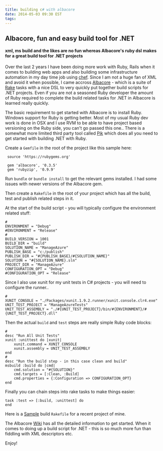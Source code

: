 ```yaml
---
title: building c# with albacore
date: 2014-05-03 09:30 EST
tags:
---
```



## Albacore, fun and easy build tool for .NET

#### xml, ms build and the likes are no fun whereas Albacore's ruby dsl makes for a great build tool for .NET projects

Over the last 2 years I have been doing more work with Ruby, Rails when it comes to building web apps and also building some
infrastructure automation in my day time job using [chef](http://www.getchef.com/chef/). Since I am not a huge fan of XML and
avoid it when possible, I came accross [Albacore](http://albacorebuild.net/) - which is a suite of [Rake](http://rake.rubyforge.org/)
tasks with a nice DSL to very quickly put together build scripts for .NET projects. Even if you are not a seasoned Ruby developer
the amount of Ruby required to complete the build related tasks for .NET in Albacore is learned really quickly.

The basic requirement to get started with Albacore is to install Ruby. Windows support for Ruby is getting better. Most of my usual
Ruby dev work is done in OSX and I use RVM to be able to have project based versioning on the Ruby side, you can't go passed this one.. There is a somewhat more limited third party tool called [Pik](https://github.com/vertiginous/pik) which does all you need to get started with building .NET with Ruby.

Create a `Gemfile` in the root of the project like this sample here:

	 source 'https://rubygems.org'

	 gem 'albacore', '0.3.5'
	 gem 'rubyzip', '0.9.9'

Run `bundle` or `bundle install` to get the relevant gems installed. I had some issues with newer versions of the Albacore gem.

Then create a `Rakefile` in the root of your project which has all the build, test and publish related steps in it.

At the start of the build script - you will typically configure the environment related stuff:

	#
	ENVIRONMENT = "Debug"
	#ENVIRONMENT = "Release"
	#
	BUILD_VERSION = 1001
	BUILD_DIR = "build"
	SOLUTION_NAME = "ManageAzure"
	PUBLISH_BASE = "c:/publish"
	PUBLISH_DIR = "#{PUBLISH_BASE}/#{SOLUTION_NAME}"
	SOLUTION = "#{SOLUTION_NAME}.sln"
	PROJECT_DIR = "ManageAzure"
	CONFIGURATION_OPT = "Debug"
	#CONFIGURATION_OPT = "Release"

Since I also use xunit for my unit tests in C# projects - you will need to configure the runner..

	#
	XUNIT_CONSOLE = "./Packages/xunit.1.9.2.runner/xunit.console.clr4.exe"
	UNIT_TEST_PROJECT = "ManageAzureTests"
	UNIT_TEST_ASSEMBLY = "./#{UNIT_TEST_PROJECT}/bin/#{ENVIRONMENT}/#{UNIT_TEST_PROJECT}.dll"

Then the actual `build` and `test` steps are really simple Ruby code blocks:

	#
	desc "Run All Unit Tests"
	xunit :unittest do |xunit|
	    xunit.command = XUNIT_CONSOLE
	    xunit.assembly = UNIT_TEST_ASSEMBLY
	end
	#
	desc "Run the build step - in this case clean and build"
	msbuild :build do |cmd|
		cmd.solution = "#{SOLUTION}"
		cmd.targets = [:Clean, :Build]
		cmd.properties = {:Configuration => CONFIGURATION_OPT}
	end

Finally you can chain steps into rake tasks to make things easier:

	task :test => [:build, :unittest] do
	end


Here is a [Sample](https://github.com/netflakes/AzureManagement/blob/master/RakeFile) build `Rakefile` for a recent project of mine.

The Albacore [Wiki](https://github.com/Albacore/albacore/wiki) has all the detailed information to get started.  When it comes to doing up a build script for .NET - this is so much more fun than fiddling with XML descriptors etc.

Enjoy!